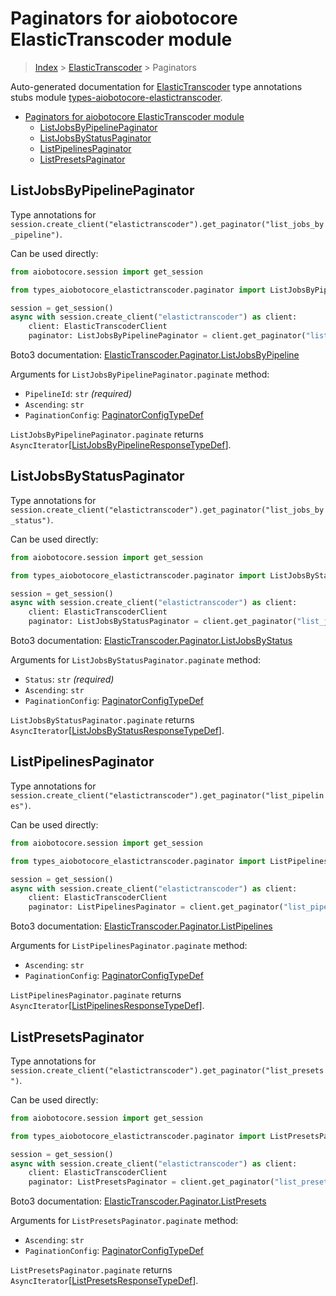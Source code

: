 <a id="paginators-for-aiobotocore-elastictranscoder-module"></a>

# Paginators for aiobotocore ElasticTranscoder module

> [Index](../README.md) > [ElasticTranscoder](./README.md) > Paginators

Auto-generated documentation for
[ElasticTranscoder](https://boto3.amazonaws.com/v1/documentation/api/latest/reference/services/elastictranscoder.html#ElasticTranscoder)
type annotations stubs module
[types-aiobotocore-elastictranscoder](https://pypi.org/project/types-aiobotocore-elastictranscoder/).

- [Paginators for aiobotocore ElasticTranscoder module](#paginators-for-aiobotocore-elastictranscoder-module)
  - [ListJobsByPipelinePaginator](#listjobsbypipelinepaginator)
  - [ListJobsByStatusPaginator](#listjobsbystatuspaginator)
  - [ListPipelinesPaginator](#listpipelinespaginator)
  - [ListPresetsPaginator](#listpresetspaginator)

<a id="listjobsbypipelinepaginator"></a>

## ListJobsByPipelinePaginator

Type annotations for
`session.create_client("elastictranscoder").get_paginator("list_jobs_by_pipeline")`.

Can be used directly:

```python
from aiobotocore.session import get_session

from types_aiobotocore_elastictranscoder.paginator import ListJobsByPipelinePaginator

session = get_session()
async with session.create_client("elastictranscoder") as client:
    client: ElasticTranscoderClient
    paginator: ListJobsByPipelinePaginator = client.get_paginator("list_jobs_by_pipeline")
```

Boto3 documentation:
[ElasticTranscoder.Paginator.ListJobsByPipeline](https://boto3.amazonaws.com/v1/documentation/api/latest/reference/services/elastictranscoder.html#ElasticTranscoder.Paginator.ListJobsByPipeline)

Arguments for `ListJobsByPipelinePaginator.paginate` method:

- `PipelineId`: `str` *(required)*
- `Ascending`: `str`
- `PaginationConfig`:
  [PaginatorConfigTypeDef](./type_defs.md#paginatorconfigtypedef)

`ListJobsByPipelinePaginator.paginate` returns
`AsyncIterator`\[[ListJobsByPipelineResponseTypeDef](./type_defs.md#listjobsbypipelineresponsetypedef)\].

<a id="listjobsbystatuspaginator"></a>

## ListJobsByStatusPaginator

Type annotations for
`session.create_client("elastictranscoder").get_paginator("list_jobs_by_status")`.

Can be used directly:

```python
from aiobotocore.session import get_session

from types_aiobotocore_elastictranscoder.paginator import ListJobsByStatusPaginator

session = get_session()
async with session.create_client("elastictranscoder") as client:
    client: ElasticTranscoderClient
    paginator: ListJobsByStatusPaginator = client.get_paginator("list_jobs_by_status")
```

Boto3 documentation:
[ElasticTranscoder.Paginator.ListJobsByStatus](https://boto3.amazonaws.com/v1/documentation/api/latest/reference/services/elastictranscoder.html#ElasticTranscoder.Paginator.ListJobsByStatus)

Arguments for `ListJobsByStatusPaginator.paginate` method:

- `Status`: `str` *(required)*
- `Ascending`: `str`
- `PaginationConfig`:
  [PaginatorConfigTypeDef](./type_defs.md#paginatorconfigtypedef)

`ListJobsByStatusPaginator.paginate` returns
`AsyncIterator`\[[ListJobsByStatusResponseTypeDef](./type_defs.md#listjobsbystatusresponsetypedef)\].

<a id="listpipelinespaginator"></a>

## ListPipelinesPaginator

Type annotations for
`session.create_client("elastictranscoder").get_paginator("list_pipelines")`.

Can be used directly:

```python
from aiobotocore.session import get_session

from types_aiobotocore_elastictranscoder.paginator import ListPipelinesPaginator

session = get_session()
async with session.create_client("elastictranscoder") as client:
    client: ElasticTranscoderClient
    paginator: ListPipelinesPaginator = client.get_paginator("list_pipelines")
```

Boto3 documentation:
[ElasticTranscoder.Paginator.ListPipelines](https://boto3.amazonaws.com/v1/documentation/api/latest/reference/services/elastictranscoder.html#ElasticTranscoder.Paginator.ListPipelines)

Arguments for `ListPipelinesPaginator.paginate` method:

- `Ascending`: `str`
- `PaginationConfig`:
  [PaginatorConfigTypeDef](./type_defs.md#paginatorconfigtypedef)

`ListPipelinesPaginator.paginate` returns
`AsyncIterator`\[[ListPipelinesResponseTypeDef](./type_defs.md#listpipelinesresponsetypedef)\].

<a id="listpresetspaginator"></a>

## ListPresetsPaginator

Type annotations for
`session.create_client("elastictranscoder").get_paginator("list_presets")`.

Can be used directly:

```python
from aiobotocore.session import get_session

from types_aiobotocore_elastictranscoder.paginator import ListPresetsPaginator

session = get_session()
async with session.create_client("elastictranscoder") as client:
    client: ElasticTranscoderClient
    paginator: ListPresetsPaginator = client.get_paginator("list_presets")
```

Boto3 documentation:
[ElasticTranscoder.Paginator.ListPresets](https://boto3.amazonaws.com/v1/documentation/api/latest/reference/services/elastictranscoder.html#ElasticTranscoder.Paginator.ListPresets)

Arguments for `ListPresetsPaginator.paginate` method:

- `Ascending`: `str`
- `PaginationConfig`:
  [PaginatorConfigTypeDef](./type_defs.md#paginatorconfigtypedef)

`ListPresetsPaginator.paginate` returns
`AsyncIterator`\[[ListPresetsResponseTypeDef](./type_defs.md#listpresetsresponsetypedef)\].
